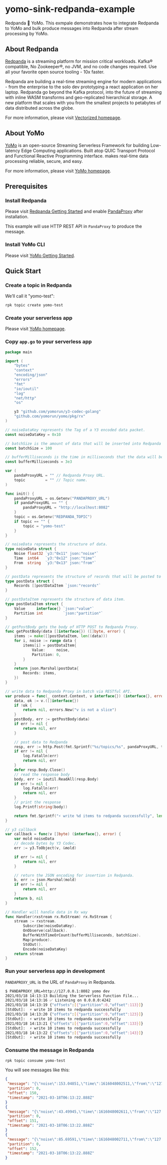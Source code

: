 # yomo-sink-redpanda-example

Redpanda 🙌 YoMo. This exmpale demonstrates how to integrate Redpanda to YoMo and bulk produce messages into Redpanda after stream processing by YoMo.

## About Redpanda

[Redpanda](https://github.com/vectorizedio/redpanda) is a streaming platform for mission critical workloads. Kafka® compatible, No Zookeeper®, no JVM, and no code changes required. Use all your favorite open source tooling - 10x faster.

Redpanda are building a real-time streaming engine for modern applications - from the enterprise to the solo dev prototyping a react application on her laptop. Redpanda go beyond the Kafka protocol, into the future of streaming with inline WASM transforms and geo-replicated hierarchical storage. A new platform that scales with you from the smallest projects to petabytes of data distributed across the globe.

For more information, please visit [Vectorized homepage](https://vectorized.io/).

## About YoMo

[YoMo](https://github.com/yomorun/yomo) is an open-source Streaming Serverless Framework for building Low-latency Edge Computing applications. Built atop QUIC Transport Protocol and Functional Reactive Programming interface. makes real-time data processing reliable, secure, and easy.

For more information, please visit [YoMo homepage](https://yomo.run/).

## Prerequisites

### Install Redpanda

Please visit [Redpanda Getting Started](https://vectorized.io/docs/quick-start-linux) and enable [PandaProxy](https://github.com/vectorizedio/redpanda/pull/682) after installation.

This example will use HTTP REST API in `PandaProxy` to produce the message.

### Install YoMo CLI

Please visit [YoMo Getting Started](https://github.com/yomorun/yomo#1-install-cli).

## Quick Start

### Create a topic in Redpanda

We’ll call it "yomo-test":

```bash
rpk topic create yomo-test
```

### Create your serverless app

Please visit [YoMo homepage](https://github.com/yomorun/yomo#2-create-your-serverless-app).

### Copy `app.go` to your serverless app

```go
package main

import (
	"bytes"
	"context"
	"encoding/json"
	"errors"
	"fmt"
	"io/ioutil"
	"log"
	"net/http"
	"os"

	y3 "github.com/yomorun/y3-codec-golang"
	"github.com/yomorun/yomo/pkg/rx"
)

// noiseDataKey represents the Tag of a Y3 encoded data packet.
const noiseDataKey = 0x10

// batchSize is the amount of data that will be inserted into Redpanda in batch.
const batchSize = 100

// bufferMilliseconds is the time in milliseconds that the data will be buffered and inserted into Redpanda in batch.
const bufferMilliseconds = 3e3

var (
	pandaProxyURL = "" // Redpanda Proxy URL.
	topic         = "" // Topic name.
)

func init() {
	pandaProxyURL = os.Getenv("PANDAPROXY_URL")
	if pandaProxyURL == "" {
		pandaProxyURL = "http://localhost:8082"
	}
	topic = os.Getenv("REDPANDA_TOPIC")
	if topic == "" {
		topic = "yomo-test"
	}
}

// noiseData represents the structure of data.
type noiseData struct {
	Noise float32 `y3:"0x11" json:"noise"`
	Time  int64   `y3:"0x12" json:"time"`
	From  string  `y3:"0x13" json:"from"`
}

// postData represents the structure of records that will be posted to Redpanda.
type postData struct {
	Records []postDataItem `json:"records"`
}

// postDataItem represents the structure of data item.
type postDataItem struct {
	Value     interface{} `json:"value"`
	Partition int         `json:"partition"`
}

// getPostBody gets the body of HTTP POST to Redpanda Proxy.
func getPostBody(data []interface{}) ([]byte, error) {
	items := make([]postDataItem, len((data)))
	for i, noise := range data {
		items[i] = postDataItem{
			Value:     noise,
			Partition: 0,
		}
	}
	return json.Marshal(postData{
		Records: items,
	})
}

// write data to Redpanda Proxy in batch via RESTful API.
var produce = func(_ context.Context, v interface{}) (interface{}, error) {
	data, ok := v.([]interface{})
	if !ok {
		return nil, errors.New("v is not a slice")
	}
	postBody, err := getPostBody(data)
	if err != nil {
		return nil, err
	}

	// post data to Redpanda
	resp, err := http.Post(fmt.Sprintf("%s/topics/%s", pandaProxyURL, topic), "application/vnd.kafka.binary.v2+json", bytes.NewBuffer(postBody))
	if err != nil {
		log.Fatalln(err)
		return nil, err
	}
	defer resp.Body.Close()
	// read the response body
	body, err := ioutil.ReadAll(resp.Body)
	if err != nil {
		log.Fatalln(err)
		return nil, err
	}
	// print the response
	log.Printf(string(body))

	return fmt.Sprintf("⚡️ write %d items to redpanda successfully", len(data)), nil
}

// y3 callback
var callback = func(v []byte) (interface{}, error) {
	var mold noiseData
	// decode bytes by Y3 Codec.
	err := y3.ToObject(v, &mold)

	if err != nil {
		return nil, err
	}

	// return the JSON encoding for insertion in Redpanda.
	b, err := json.Marshal(mold)
	if err != nil {
		return nil, err
	}
	return b, nil
}

// Handler will handle data in Rx way
func Handler(rxstream rx.RxStream) rx.RxStream {
	stream := rxstream.
		Subscribe(noiseDataKey).
		OnObserve(callback).
		BufferWithTimeOrCount(bufferMilliseconds, batchSize).
		Map(produce).
		StdOut().
		Encode(noiseDataKey)
	return stream
}
```

### Run your serverless app in development

`PANDAPROXY_URL` is the URL of `PandaProxy` in Redpanda.

```bash
$ PANDAPROXY_URL=http://127.0.0.1:8082 yomo dev
2021/03/18 14:13:13 Building the Serverless Function File...
2021/03/18 14:13:16 ✅ Listening on 0.0.0.0:4242
2021/03/18 14:13:19 {"offsets":[{"partition":0,"offset":113}]}
[StdOut]:  ⚡️ write 10 items to redpanda successfully
2021/03/18 14:13:20 {"offsets":[{"partition":0,"offset":123}]}
[StdOut]:  ⚡️ write 10 items to redpanda successfully
2021/03/18 14:13:21 {"offsets":[{"partition":0,"offset":133}]}
[StdOut]:  ⚡️ write 10 items to redpanda successfully
2021/03/18 14:13:22 {"offsets":[{"partition":0,"offset":143}]}
[StdOut]:  ⚡️ write 10 items to redpanda successfully
```

### Consume the message in Redpanda

```bash
rpk topic consume yomo-test
```

You will see messages like this:

```json
{
 "message": "{\"noise\":153.04851,\"time\":1616048002511,\"from\":\"127.0.0.1\"}",
 "partition": 0,
 "offset": 150,
 "timestamp": "2021-03-18T06:13:22.888Z"
}
{
 "message": "{\"noise\":43.49945,\"time\":1616048002611,\"from\":\"127.0.0.1\"}",
 "partition": 0,
 "offset": 151,
 "timestamp": "2021-03-18T06:13:22.888Z"
}
{
 "message": "{\"noise\":85.69591,\"time\":1616048002711,\"from\":\"127.0.0.1\"}",
 "partition": 0,
 "offset": 152,
 "timestamp": "2021-03-18T06:13:22.888Z"
}
```
